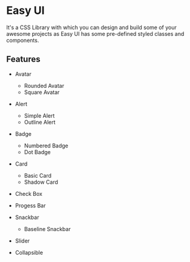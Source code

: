 # Easy UI
It's a CSS Library with which you can design and build some of your awesome projects as Easy UI
has some pre-defined styled classes and components.

## Features

- Avatar
    - Rounded Avatar
    - Square Avatar

- Alert
    - Simple Alert
    - Outline Alert

- Badge
    - Numbered Badge
    - Dot Badge

- Card
	- Basic Card
	- Shadow Card
	
- Check Box

- Progess Bar

- Snackbar
	- Baseline Snackbar

- Slider

- Collapsible
